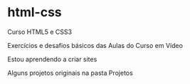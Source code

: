 # html-css
 Curso HTML5 e CSS3

 Exercícios e desafios básicos das Aulas do Curso em Vídeo

 Estou aprendendo a criar sites

 Alguns projetos originais na pasta Projetos 